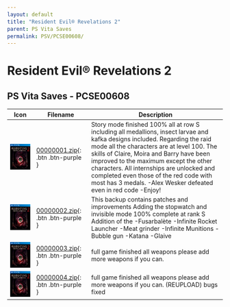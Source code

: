 ```yaml
---
layout: default
title: "Resident Evil® Revelations 2"
parent: PS Vita Saves
permalink: PSV/PCSE00608/
---
```

# Resident Evil® Revelations 2

## PS Vita Saves - PCSE00608

| Icon | Filename | Description |
|------|----------|-------------|
| ![Resident Evil® Revelations 2](icon0.png) | [00000001.zip](00000001.zip){: .btn .btn-purple } | Story mode finished 100% all at row S including all medallions, insect larvae and kafka designs included.  Regarding the raid mode all the characters are at level 100.  The skills of Claire, Moira and Barry have been improved to the maximum except the other characters.  All internships are unlocked and completed even those of the red code with most has 3 medals.  -Alex Wesker defeated even in red code  -Enjoy!  |
| ![Resident Evil® Revelations 2](icon0.png) | [00000002.zip](00000002.zip){: .btn .btn-purple } | This backup contains patches and improvements Adding the stopwatch and invisible mode 100% complete at rank S Addition of the -Fusarbalète -Infinite Rocket Launcher -Meat grinder -Infinite Munitions -Bubble gun -Katana -Glaive  |
| ![Resident Evil® Revelations 2](icon0.png) | [00000003.zip](00000003.zip){: .btn .btn-purple } | full game finished all weapons please add more weapons if you can.  |
| ![Resident Evil® Revelations 2](icon0.png) | [00000004.zip](00000004.zip){: .btn .btn-purple } | full game finished all weapons please add more weapons if you can. (REUPLOAD) bugs fixed  |

